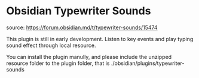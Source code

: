 # Obsidian Typewriter Sounds

source: <https://forum.obsidian.md/t/typewriter-sounds/15474>

This plugin is still in early development. Listen to key events and play typing sound effect through local resource.

You can install the plugin manully, and please include the unzipped resource folder to the plugin folder, that is ./obsidian/plugins/typewriter-sounds
